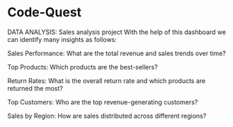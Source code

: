 # Code-Quest
DATA ANALYSIS: Sales analysis project 
With the help of this dashboard we can identify many insights as follows:

Sales Performance:
What are the total revenue and sales trends over time?

Top Products:
Which products are the best-sellers?

Return Rates:
What is the overall return rate and which products are returned the most?

Top Customers:
Who are the top revenue-generating customers?

Sales by Region:
How are sales distributed across different regions?
